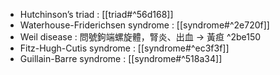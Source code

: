 - Hutchinson’s triad : [[triad#^56d168]]
- Waterhouse-Friderichsen syndrome : [[syndrome#^2e720f]]
- Weil disease : 問號鉤端螺旋體，腎炎、出血 -> 黃疸 ^2be150
- Fitz-Hugh-Cutis syndrome : [[syndrome#^ec3f3f]]
- Guillain-Barre syndrome : [[syndrome#^518a34]]